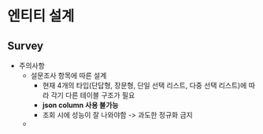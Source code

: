 # 엔티티 설계

## Survey
- 주의사항
  - 설문조사 항목에 따른 설계
    - 현재 4개의 타입(단답형, 장문형, 단일 선택 리스트, 다중 선택 리스트)에 따라 각기 다른 테이블 구조가 필요
    - **json column 사용 불가능**
    - 조회 시에 성능이 잘 나와야함 -> 과도한 정규화 금지
  - 
